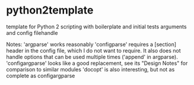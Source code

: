 # python2template
template for Python 2 scripting with boilerplate and initial tests
arguments and config filehandle

Notes:
'argparse' works reasonably
'configparse' requires a [section] header in the config file, which I do not want to require.  It also does not handle options that can be used multiple times ('append' in argparse).
'configargparse' looks like a good replacement, see its "Design Notes" for comparison to similar modules
'docopt' is also interesting, but not as complete as configargparse
